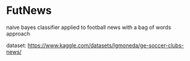# FutNews
naive bayes classifier applied to football news with a bag of words approach

dataset: https://www.kaggle.com/datasets/lgmoneda/ge-soccer-clubs-news/
